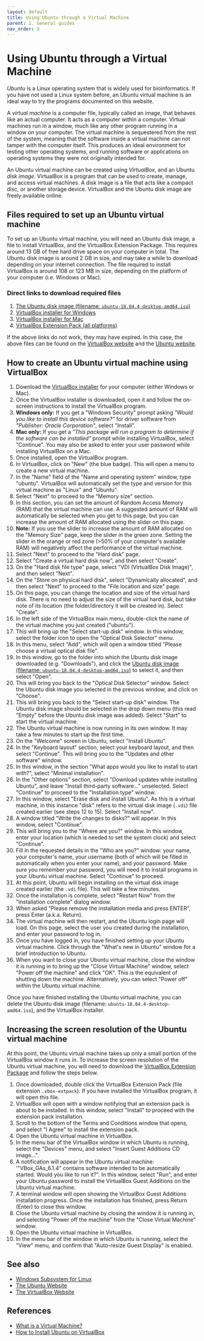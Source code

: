 ```yaml
---
layout: default
title: Using Ubuntu through a Virtual Machine
parent: 1. General guides
nav_order: 3
---
```



# Using Ubuntu through a Virtual Machine

*Ubuntu* is a Linux operating system that is widely used for bioinformatics.
If you have not used a Linux system before, an Ubuntu virtual machine is an ideal way to try the programs documented on this website.

A *virtual machine* is a computer file, typically called an image, that behaves like an actual computer.
It acts as a computer within a computer.
Virtual machines run in a window, much like any other program running in a window on your computer.
The virtual machine is sequestered from the rest of the system, meaning that the software inside a virtual machine can not tamper with the computer itself.
This produces an ideal environment for testing other operating systems, and running software or applications on operating systems they were not originally intended for.

An Ubuntu virtual machine can be created using *VirtualBox*, and an Ubuntu *disk image*.
VirtualBox is a program that can be used to create, manage, and access virtual machines.
A disk image is a file that acts like a compact disc, or another storage device.
VirtualBox and the Ubuntu disk image are freely available online.

## Files required to set up an Ubuntu virtual machine

To set up an Ubuntu virtual machine, you will need an Ubuntu disk image, a file to install VirtualBox, and the VirtualBox Extension Package.
This requires around 13 GB of free hard drive space on your computer in total.
The Ubuntu disk image is around 2 GB in size, and may take a while to download depending on your internet connection.
The file required to install VirtualBox is around 108 or 123 MB in size, depending on the platform of your computer (i.e. Windows or Mac).

### Direct links to download required files

1. [The Ubuntu disk image (filename: `ubuntu-18.04.4-desktop-amd64.iso`)](http://releases.ubuntu.com/18.04.4/ubuntu-18.04.4-desktop-amd64.iso)
2. [VirtualBox installer for Windows](https://download.virtualbox.org/virtualbox/6.1.4/VirtualBox-6.1.4-136177-Win.exe)
3. [VirtualBox installer for Mac](https://download.virtualbox.org/virtualbox/6.1.4/VirtualBox-6.1.4-136177-OSX.dmg)
4. [VirtualBox Extension Pack (all platforms)](https://download.virtualbox.org/virtualbox/6.1.4/Oracle_VM_VirtualBox_Extension_Pack-6.1.4.vbox-extpack)

If the above links do not work, they may have expired.
In this case, the above files can be found on the [VirtualBox website](https://www.virtualbox.org/wiki/Downloads) and the [Ubuntu website](https://ubuntu.com/download/desktop).

## How to create an Ubuntu virtual machine using VirtualBox

1. Download the [VirtualBox installer](#direct-links-to-download-required-files) for your computer (either Windows or Mac).
2. Once the VirtualBox installer is downloaded, open it and follow the on-screen instructions to install the VirtualBox program.
3. **Windows only:** If you get a "Windows Security" prompt asking *"Would you like to install this device software?"* for driver software from *"Publisher: Oracle Corporation"*, select "Install".
4. **Mac only:** If you get a *"This package will run a program to determine if the software can be installed"* prompt while installing VirtualBox, select "Continue". You may also be asked to enter your user password while installing VirtualBox on a Mac.
5. Once installed, open the VirtualBox program.
6. In VirtualBox, click on "New" (the blue badge). This will open a menu to create a new virtual machine.
7. In the "Name" field of the "Name and operating system" window, type "ubuntu". VirtualBox will automatically set the type and version for this virtual machine as "Linux" and "Ubuntu".
8. Select "Next" to proceed to the "Memory size" section.
9. In this section, you can set the amount of Random Access Memory (RAM) that the virtual machine can use. A suggested amount of RAM will automatically be selected when you get to this page, but you can increase the amount of RAM allocated using the slider on this page.
10. **Note:** If you use the slider to increase the amount of RAM allocated on the "Memory Size" page, keep the slider in the green zone. Setting the slider in the orange or red zone (>50% of your computer's available RAM) will negatively affect the performance of the virtual machine.
11. Select "Next" to proceed to the "Hard disk" page.
12. Select "Create a virtual hard disk now", and then select "Create".
13. On the "Hard disk file type" page, select "VDI (VirtualBox Disk Image)", and then select "Next".
14. On the "Store on physical hard disk", select "Dynamically allocated", and then select "Next" to proceed to the "File location and size" page.
15. On this page, you can change the location and size of the virtual hard disk. There is no need to adjust the size of the virtual hard disk, but take note of its location (the folder/directory it will be created in). Select "Create".
16. In the left side of the VirtualBox main menu, double-click the name of the virtual machine you just created ("ubuntu").
17. This will bring up the "Select start-up disk" window. In this window, select the folder icon to open the "Optical Disk Selector" menu.
18. In this menu, select "Add", which will open a window titled "Please choose a virtual optical disk file".
19. In this window, go to the folder into which the Ubuntu disk image downloaded (e.g. "Downloads"), and click the [Ubuntu disk image (filename: `ubuntu-18.04.4-desktop-amd64.iso`)](#direct-links-to-download-required-files) to select it, and then select "Open".
20. This will bring you back to the "Optical Disk Selector" window. Select the Ubuntu disk image you selected in the previous window, and click on "Choose".
21. This will bring you back to the "Select start-up disk" window. The Ubuntu disk image should be selected in the drop down menu (this read "Empty" before the Ubuntu disk image was added). Select "Start" to start the virtual machine.
22. The Ubuntu virtual machine is now running in its own window. It may take a few minutes to start up the first time.
23. On the "Welcome" screen in Ubuntu, select "Install Ubuntu".
24. In the "Keyboard layout" section, select your keyboard layout, and then select "Continue". This will bring you to the "Updates and other software" window.
25. In this window, in the section "What apps would you like to install to start with?", select "Minimal installation".
26. In the "Other options" section, select "Download updates while installing Ubuntu", and leave "Install third-party software..." unselected. Select "Continue" to proceed to the "Installation type" window.
27. In this window, select "Erase disk and install Ubuntu". As this is a virtual machine, in this instance "disk" refers to the virtual disk image (`.vdi`) file created earlier (see steps 12 to 15). Select "Install now".
28. A window titled "Write the changes to disks?" will appear. In this window, select "Continue".
29. This will bring you to the "Where are you?" window. In this window, enter your location (which is needed to set the system clock) and select "Continue".
30. Fill in the requested details in the "Who are you?" window: your name, your computer's name, your username (both of which will be filled in automatically when you enter your name), and your password. Make sure you remember your password, you will need it to install programs in your Ubuntu virtual machine. Select "Continue" to proceed.
31. At this point, Ubuntu will begin installing on the virtual disk image created earlier (the `.vdi` file). This will take a few minutes.
32. Once the installation is complete, select "Restart Now" from the "Installation complete" dialog window.
33. When asked "Please remove the installation media and press ENTER", press Enter (a.k.a. Return).
34. The virtual machine will then restart, and the Ubuntu login page will load. On this page, select the user you created during the installation, and enter your password to log in.
35. Once you have logged in, you have finished setting up your Ubuntu virtual machine. Click through the "What's new in Ubuntu" window for a brief introduction to Ubuntu.
36. When you want to close your Ubuntu virtual machine, close the window it is running in to bring up the "Close Virtual Machine" window, select "Power off the machine" and click "OK". This is the equivalent of shutting down the machine. Alternatively, you can select "Power off" within the Ubuntu virtual machine.

Once you have finished installing the Ubuntu virtual machine, you can delete the Ubuntu disk image (filename: `ubuntu-18.04.4-desktop-amd64.iso`), and the VirtualBox installer.

## Increasing the screen resolution of the Ubuntu virtual machine

At this point, the Ubuntu virtual machine takes up only a small portion of the VirtualBox window it runs in.
To increase the screen resolution of the Ubuntu virtual machine, you will need to download the [VirtualBox Extension Package](#direct-links-to-download-required-files) and follow the steps below.

1. Once downloaded, double click the VirtualBox Extension Pack (file extension `.vbox-extpack`). If you have installed the VirtualBox program, it will open this file.
2. VirtualBox will open with a window notifying that an extension pack is about to be installed. In this window, select "Install" to proceed with the extension pack installation.
3. Scroll to the bottom of the Terms and Conditions window that opens, and select "I Agree" to install the extension pack.
4. Open the Ubuntu virtual machine in VirtualBox.
5. In the menu bar of the VirtualBox window in which Ubuntu is running, select the "Devices" menu, and select "Insert Guest Additions CD image...".
6. A notification will appear in the Ubuntu virtual machine: '"VBox_GAs_6.1.4" contains software intended to be automatically started. Would you like to run it?". In this window, select "Run", and enter your Ubuntu password to install the VirtualBox Guest Additions on the Ubuntu virtual machine.
7. A terminal window will open showing the VirtualBox Guest Additions installation progress. Once the installation has finished, press Return (Enter) to close this window.
8. Close the Ubuntu virtual machine by closing the window it is running in, and selecting "Power off the machine" from the "Close Virtual Machine" window.
9. Open the Ubuntu virtual machine in VirtualBox.
10. In the menu bar of the window in which Ubuntu is running, select the "View" menu, and confirm that "Auto-resize Guest Display" is enabled.

## See also

- [Windows Subsystem for Linux](wsl.md)
- [The Ubuntu Website](https://ubuntu.com/)
- [The VirtualBox Website](https://www.virtualbox.org/)

## References

- [What is a Virtual Machine?](https://azure.microsoft.com/en-us/overview/what-is-a-virtual-machine/)
- [How to Install Ubuntu on VirtualBox](https://www.wikihow.com/Install-Ubuntu-on-VirtualBox)
